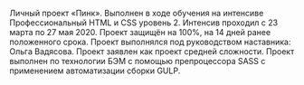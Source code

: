 Личный проект «Пинк».
Выполнен в ходе обучения на интенсиве 
Профессиональный HTML и CSS уровень 2. 
Интенсив проходил с 23 марта по 27 мая 2020.
Проект защищён на 100%, на 14 дней ранее положенного срока.
Проект выполнялся под руководством наставника: Ольга Вадясова.
Проект заявлен как проект средней сложности.
Проект выполнен по технологии БЭМ с помощью препроцессора SASS с применением автоматизации сборки GULP.
